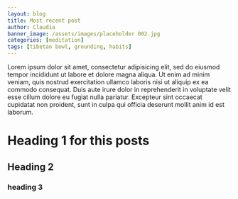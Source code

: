 ```yaml
---
layout: blog
title: Most recent post
author: Claudia
banner_image: /assets/images/placeholder 002.jpg
categories: [meditation]
tags: [tibetan bowl, grounding, habits]
---
```

Lorem ipsum dolor sit amet, consectetur adipisicing elit, sed do eiusmod tempor incididunt ut labore et dolore magna aliqua. Ut enim ad minim veniam, quis nostrud exercitation ullamco laboris nisi ut aliquip ex ea commodo consequat. Duis aute irure dolor in reprehenderit in voluptate velit esse cillum dolore eu fugiat nulla pariatur. Excepteur sint occaecat cupidatat non proident, sunt in culpa qui officia deserunt mollit anim id est laborum.

# Heading 1 for this posts

## Heading 2

### heading 3
